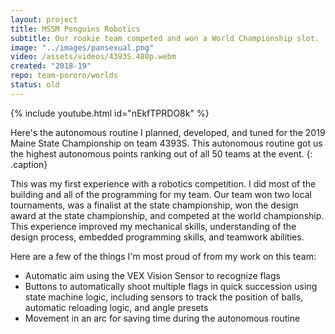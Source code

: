```yaml
---
layout: project
title: MSSM Penguins Robotics
subtitle: Our rookie team competed and won a World Championship slot.
image: "../images/pansexual.png"
video: /assets/videos/4393S.480p.webm
created: "2018-19"
repo: team-pororo/worlds
status: old
---
```


{% include youtube.html id="nEkfTPRDO8k" %}

Here's the autonomous routine I planned, developed, and tuned for the 2019 Maine State Championship on team 4393S. This autonomous routine got us the highest autonomous points ranking out of all 50 teams at the event.
{: .caption}

This was my first experience with a robotics competition. I did most of the building and all of the programming for my team. Our team won two local tournaments, was a finalist at the state championship, won the design award at the state championship, and competed at the world championship. This experience improved my mechanical skills, understanding of the design process, embedded programming skills, and teamwork abilities.

Here are a few of the things I'm most proud of from my work on this team:
* Automatic aim using the VEX Vision Sensor to recognize flags
* Buttons to automatically shoot multiple flags in quick succession using state machine logic, including sensors to track the position of balls, automatic reloading logic, and angle presets
* Movement in an arc for saving time during the autonomous routine
